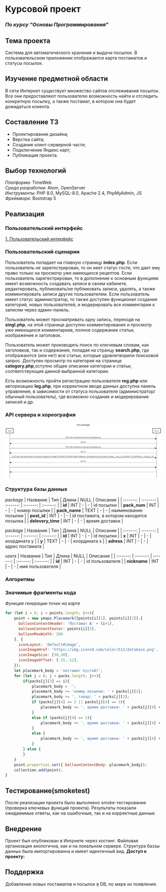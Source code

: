 # Курсовой проект
### *По курсу "Основы Программирования"*

## Тема проекта

Система для автоматического хранения и выдачи посылок. В пользовательском приложении отображается карта постаматов и статусы посылок.

## Изучение предметной области

В сети Интернет существует множество сайтов отслеживания посылок. Все они предоставляют пользователю возможность найти и отследить конкретную посылку, а также постамат, в котором она будет дожидаться клиента. 

## Составление ТЗ

- Проектирование дизайна;
- Верстка сайта;
- Создание клинт-серверной части;
- Подключение Яндекс карт;
- Публикация проекта.

## Выбор технологий

*Платформа:* TimeWeb  
*Среда разработки:* Atom, OpenServer <br>
*Инструменты:* PHP 8.0, MySQL-8.0, Apache 2.4, PhpMyAdmin, JS <br>
*Фреймворк:* Bootstrap 5 <br>

## Реализация

### Пользовательский интерфейс

[1. Пользовательский интерфейс](https://www.figma.com/file/11kZzU4IsH81JzWCP3pSiW/IS_coursework?node-id=0%3A1&t=rhdQGkrOiiHCIQAt-1)

### Пользовательский сценарии

Пользователь попадает на главную страницу **index.php**. 
Если пользователь не зарегестрирован, то он иеет статус гостя, что дает ему право только на просмотр уже имеющихся рецептов. Если пользователь зарегестрирован, то в дополнение к основным функциям имеет возможность создавать записи в своем кабинете, редактировать, публиковать/не публиковать записи, удалять, а также комментировать записи других пользователем. Если пользователь имеет статус администратор, то также доступен функционал создания категорий, новых пользователей, и модерировать все комментарии к записям через админ-панель.  

Пользователь может просматривать одну запись, переходя на **singl.php**, на этой странице доступно комментирование и просмотр уже имеющихся комментариев, полное содержание статьи, изображение и заголовок.  

Пользователь может производить поиск по ключевым словам, как заголовков, так и содержания, попадая на странцу **search.php**, где отображаются (или нет) все статьи, которые удовлетворили поисковой запрос.
Доступен просмотр по категория на странице **category.php**,оступно общее описание категории и статьи, соответствующие данной выбранной категории.

Есть возможность пройти регистрацию пользователя **reg.php** или авторизацию **log.php**, при корректном вводе данных доступна панель управления, в зависимости от статуса пользователя (администратор/обычный пользователь), где возможно создание и модерирование записей и др.

### API сервера и хореография

![Поиск посылки](find_package.png)

### Структура базы данных

*package*
| Название | Тип | Длина | NULL | Описание |
| :------: | :------: | :------: | :------: | :------: |
| **id** | INT | - | - | id посылки |
| **pack_num** | INT | - | - | номер посылки |
| **pack_name** | TEXT | - | - | наименование посылки |
| **post_id** | INT | - | - | id постамата, в котором находится посылка |
| **delevery_time** | INT | - | - | время доставки |

*package*
| Название | Тип | Длина | NULL | Описание |
| :------: | :------: | :------: | :------: | :------: |
| **id** | INT | - | - | id посылки |
| **x** | INT | - | - | координата y |
| **y** | TEXT | - | - | координата x |
| **adress** | INT | - | - | адрес постамата |

*users*
| Название | Тип | Длина | NULL | Описание |
| :------: | :------: | :------: | :------: | :------: |
| **id** | INT | - | - | id пользователя |
| **nickname** | INT | - | - | имя пользователя |

### Алгоритмы

### Значимые фрагменты кода

*Функция генерации точек на карте*
```js
for (let i = 0; i < points.length; i++){
    point = new ymaps.Placemark([points[i][1], points[i][2]],{
      balloonContentHeader: 'Постамат №' + (i+1),
      balloonContentFooter: points[i][3],
      balloonMaxWidth: 200
    }, {
      iconLayout: 'default#image',
      iconImageHref: 'https://img.icons8.com/color/512/database.png',
      iconImageSize: [30,30],
      iconImageOffset: [-15,-11],
    });
    let placemark_body = 'постамат пустой)';
    for (let j = 0; j < packs.length; j++){
        if(packs[j][3] == i){
            placemark_body = '';
            placemark_body += 'номер посылки: ' + packs[j][1];
            placemark_body += ', товар: ' + packs[j][2];
            if (packs[j][4] == 2 || packs[j][4] == 3){
                placemark_body += ', время доставки: ' + packs[j][4] + ' дня' + '<br>';
            }
            else if (packs[j][4] == 1){
                placemark_body += ', время доставки: ' + packs[j][4] + ' день' + '<br>';
            }
            else {
                placemark_body += ', время доставки: ' + packs[j][4] + ' дней' + '<br>';
            }
        } else {
        }
    }
    point.properties.set({ balloonContentBody: placemark_body});
    collection.add(point);
}
```
## Тестирование(smoketest)

После реализации проекта было выполнено smoke-тестирование (проверка ключевых функций проекта). Результаты показали ожидаеммые ответы, как на ошибочные, так и на корректные данные.

## Внедрение

Проект был опубликован в Интрнете через хостинг. Файловая организация анологична, как и на локальном сервере. Структура баззы данных была импортированна и имеет идентичный вид.
**Доступ к проекту:** 

## Поддержка
Добавление новых постаматов и посылок в DB, по мере их появления.
